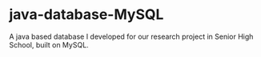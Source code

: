 # java-database-MySQL
A java based database I developed for our research project in Senior High School, built on MySQL.
